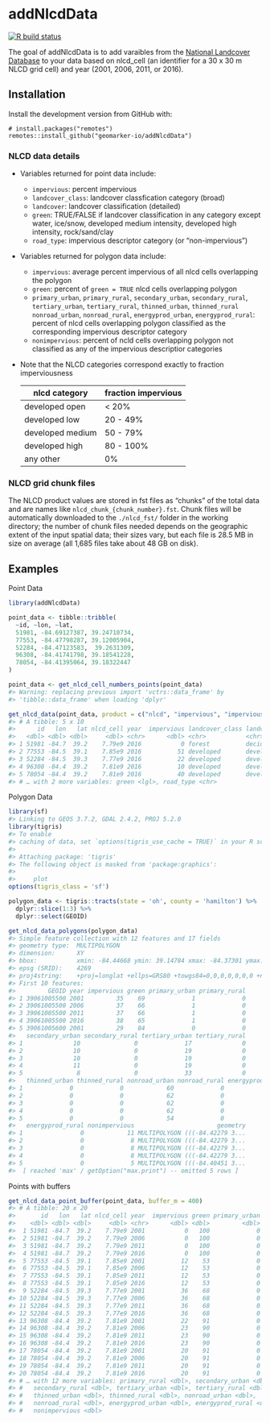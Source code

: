 
<!-- README.md is generated from README.Rmd. Please edit that file -->

# addNlcdData

<!-- badges: start -->

[![R build
status](https://github.com/geomarker-io/addNlcdData/workflows/R-CMD-check/badge.svg)](https://github.com/geomarker-io/addNlcdData/actions)
<!-- badges: end -->

The goal of addNlcdData is to add varaibles from the [National Landcover
Database](https://www.mrlc.gov/) to your data based on nlcd\_cell (an
identifier for a 30 x 30 m NLCD grid cell) and year (2001, 2006, 2011,
or 2016).

## Installation

Install the development version from GitHub with:

    # install.packages("remotes")
    remotes::install_github("geomarker-io/addNlcdData")

### NLCD data details

  - Variables returned for point data include:
    
      - `impervious`: percent impervious
      - `landcover_class`: landcover classfication category (broad)
      - `landcover`: landcover classification (detailed)
      - `green`: TRUE/FALSE if landcover classification in any category
        except water, ice/snow, developed medium intensity, developed
        high intensity, rock/sand/clay
      - `road_type`: impervious descriptor category (or
        “non-impervious”)

  - Variables returned for polygon data include:
    
      - `impervious`: average percent impervious of all nlcd cells
        overlapping the polygon
      - `green`: percent of `green = TRUE` nlcd cells overlapping
        polygon
      - `primary_urban`, `primary_rural`, `secondary_urban`,
        `secondary_rural`, `tertiary_urban`, `tertiary_rural`,
        `thinned_urban`, `thinned_rural` `nonroad_urban`,
        `nonroad_rural`, `energyprod_urban`, `energyprod_rural`: percent
        of nlcd cells overlapping polygon classified as the
        corresponding impervious descriptor category
      - `nonimpervious`: percent of ncld cells overlapping polygon not
        classified as any of the impervious descriptior categories

  - Note that the NLCD categories correspond exactly to fraction
    imperviousness
    
    | nlcd category    | fraction impervious |
    | ---------------- | ------------------- |
    | developed open   | \< 20%              |
    | developed low    | 20 - 49%            |
    | developed medium | 50 - 79%            |
    | developed high   | 80 - 100%           |
    | any other        | 0%                  |
    

### NLCD grid chunk files

The NLCD product values are stored in fst files as “chunks” of the total
data and are names like `nlcd_chunk_{chunk_number}.fst`. Chunk files
will be automatically downloaded to the `./nlcd_fst/` folder in the
working directory; the number of chunk files needed depends on the
geographic extent of the input spatial data; their sizes vary, but each
file is 28.5 MB in size on average (all 1,685 files take about 48 GB on
disk).

## Examples

Point Data

``` r
library(addNlcdData)

point_data <- tibble::tribble(
  ~id, ~lon, ~lat,
  51981, -84.69127387, 39.24710734,
  77553, -84.47798287, 39.12005904,
  52284, -84.47123583,  39.2631309,
  96308, -84.41741798, 39.18541228,
  78054, -84.41395064, 39.18322447
)

point_data <- get_nlcd_cell_numbers_points(point_data)
#> Warning: replacing previous import 'vctrs::data_frame' by
#> 'tibble::data_frame' when loading 'dplyr'

get_nlcd_data(point_data, product = c("nlcd", "impervious", "imperviousdescriptor"), year = 2016)
#> # A tibble: 5 x 10
#>      id   lon   lat nlcd_cell year  impervious landcover_class landcover
#>   <dbl> <dbl> <dbl>     <dbl> <chr>      <dbl> <chr>           <chr>    
#> 1 51981 -84.7  39.2    7.79e9 2016           0 forest          deciduou…
#> 2 77553 -84.5  39.1    7.85e9 2016          51 developed       develope…
#> 3 52284 -84.5  39.3    7.77e9 2016          22 developed       develope…
#> 4 96308 -84.4  39.2    7.81e9 2016          10 developed       develope…
#> 5 78054 -84.4  39.2    7.81e9 2016          40 developed       develope…
#> # … with 2 more variables: green <lgl>, road_type <chr>
```

Polygon Data

``` r
library(sf)
#> Linking to GEOS 3.7.2, GDAL 2.4.2, PROJ 5.2.0
library(tigris)
#> To enable 
#> caching of data, set `options(tigris_use_cache = TRUE)` in your R script or .Rprofile.
#> 
#> Attaching package: 'tigris'
#> The following object is masked from 'package:graphics':
#> 
#>     plot
options(tigris_class = 'sf')

polygon_data <- tigris::tracts(state = 'oh', county = 'hamilton') %>% 
  dplyr::slice(1:3) %>% 
  dplyr::select(GEOID)

get_nlcd_data_polygons(polygon_data)
#> Simple feature collection with 12 features and 17 fields
#> geometry type:  MULTIPOLYGON
#> dimension:      XY
#> bbox:           xmin: -84.44668 ymin: 39.14784 xmax: -84.37301 ymax: 39.1935
#> epsg (SRID):    4269
#> proj4string:    +proj=longlat +ellps=GRS80 +towgs84=0,0,0,0,0,0,0 +no_defs
#> First 10 features:
#>         GEOID year impervious green primary_urban primary_rural
#> 1 39061005500 2001         35    69             1             0
#> 2 39061005500 2006         37    66             1             0
#> 3 39061005500 2011         37    66             1             0
#> 4 39061005500 2016         38    65             1             0
#> 5 39061005600 2001         29    84             0             0
#>   secondary_urban secondary_rural tertiary_urban tertiary_rural
#> 1              10               0             17              0
#> 2              10               0             19              0
#> 3              10               0             19              0
#> 4              11               0             19              0
#> 5               8               0             33              0
#>   thinned_urban thinned_rural nonroad_urban nonroad_rural energyprod_urban
#> 1             0             0            60             0                0
#> 2             0             0            62             0                0
#> 3             0             0            62             0                0
#> 4             0             0            62             0                0
#> 5             0             0            54             0                0
#>   energyprod_rural nonimpervious                       geometry
#> 1                0            11 MULTIPOLYGON (((-84.42279 3...
#> 2                0             8 MULTIPOLYGON (((-84.42279 3...
#> 3                0             8 MULTIPOLYGON (((-84.42279 3...
#> 4                0             8 MULTIPOLYGON (((-84.42279 3...
#> 5                0             5 MULTIPOLYGON (((-84.40451 3...
#>  [ reached 'max' / getOption("max.print") -- omitted 5 rows ]
```

Points with buffers

``` r
get_nlcd_data_point_buffer(point_data, buffer_m = 400)
#> # A tibble: 20 x 20
#>       id   lon   lat nlcd_cell year  impervious green primary_urban
#>    <dbl> <dbl> <dbl>     <dbl> <chr>      <dbl> <dbl>         <dbl>
#>  1 51981 -84.7  39.2    7.79e9 2001           0   100             0
#>  2 51981 -84.7  39.2    7.79e9 2006           0   100             0
#>  3 51981 -84.7  39.2    7.79e9 2011           0   100             0
#>  4 51981 -84.7  39.2    7.79e9 2016           0   100             0
#>  5 77553 -84.5  39.1    7.85e9 2001          12    53             0
#>  6 77553 -84.5  39.1    7.85e9 2006          12    53             0
#>  7 77553 -84.5  39.1    7.85e9 2011          12    53             0
#>  8 77553 -84.5  39.1    7.85e9 2016          12    53             0
#>  9 52284 -84.5  39.3    7.77e9 2001          36    68             0
#> 10 52284 -84.5  39.3    7.77e9 2006          36    68             0
#> 11 52284 -84.5  39.3    7.77e9 2011          36    68             0
#> 12 52284 -84.5  39.3    7.77e9 2016          36    68             0
#> 13 96308 -84.4  39.2    7.81e9 2001          22    91             0
#> 14 96308 -84.4  39.2    7.81e9 2006          23    90             0
#> 15 96308 -84.4  39.2    7.81e9 2011          23    90             0
#> 16 96308 -84.4  39.2    7.81e9 2016          23    90             0
#> 17 78054 -84.4  39.2    7.81e9 2001          20    91             0
#> 18 78054 -84.4  39.2    7.81e9 2006          20    91             0
#> 19 78054 -84.4  39.2    7.81e9 2011          20    91             0
#> 20 78054 -84.4  39.2    7.81e9 2016          20    91             0
#> # … with 12 more variables: primary_rural <dbl>, secondary_urban <dbl>,
#> #   secondary_rural <dbl>, tertiary_urban <dbl>, tertiary_rural <dbl>,
#> #   thinned_urban <dbl>, thinned_rural <dbl>, nonroad_urban <dbl>,
#> #   nonroad_rural <dbl>, energyprod_urban <dbl>, energyprod_rural <dbl>,
#> #   nonimpervious <dbl>
```
